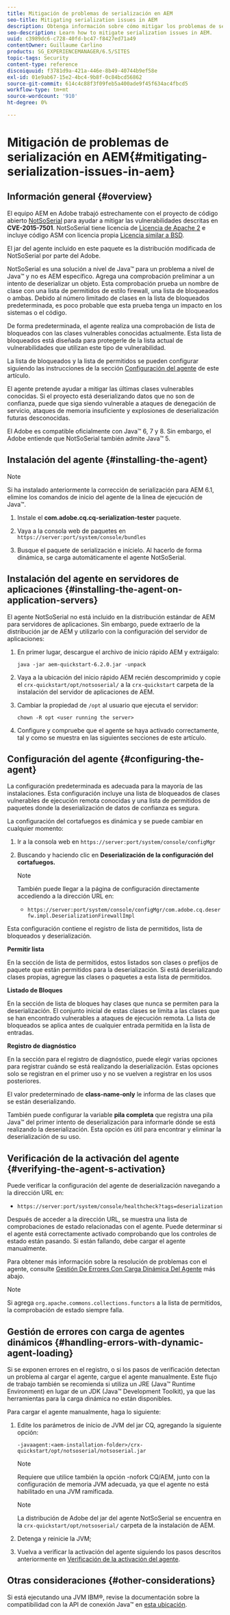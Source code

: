 ```yaml
---
title: Mitigación de problemas de serialización en AEM
seo-title: Mitigating serialization issues in AEM
description: Obtenga información sobre cómo mitigar los problemas de serialización en AEM.
seo-description: Learn how to mitigate serialization issues in AEM.
uuid: c3989dc6-c728-40fd-bc47-f8427ed71a49
contentOwner: Guillaume Carlino
products: SG_EXPERIENCEMANAGER/6.5/SITES
topic-tags: Security
content-type: reference
discoiquuid: f3781d9a-421a-446e-8b49-40744b9ef58e
exl-id: 01e9ab67-15e2-4bc4-9b8f-0c84bcd56862
source-git-commit: 614c4c88f3f09feb5a400ade9f45f634ac4fbcd5
workflow-type: tm+mt
source-wordcount: '910'
ht-degree: 0%

---
```


# Mitigación de problemas de serialización en AEM{#mitigating-serialization-issues-in-aem}

## Información general {#overview}

El equipo AEM en Adobe trabajó estrechamente con el proyecto de código abierto [NotSoSerial](https://github.com/kantega/notsoserial) para ayudar a mitigar las vulnerabilidades descritas en **CVE-2015-7501**. NotSoSerial tiene licencia de [Licencia de Apache 2](https://www.apache.org/licenses/LICENSE-2.0) e incluye código ASM con licencia propia [Licencia similar a BSD](https://asm.ow2.io/).

El jar del agente incluido en este paquete es la distribución modificada de NotSoSerial por parte del Adobe.

NotSoSerial es una solución a nivel de Java™ para un problema a nivel de Java™ y no es AEM específico. Agrega una comprobación preliminar a un intento de deserializar un objeto. Esta comprobación prueba un nombre de clase con una lista de permitidos de estilo firewall, una lista de bloqueados o ambas. Debido al número limitado de clases en la lista de bloqueados predeterminada, es poco probable que esta prueba tenga un impacto en los sistemas o el código.

De forma predeterminada, el agente realiza una comprobación de lista de bloqueados con las clases vulnerables conocidas actualmente. Esta lista de bloqueados está diseñada para protegerle de la lista actual de vulnerabilidades que utilizan este tipo de vulnerabilidad.

La lista de bloqueados y la lista de permitidos se pueden configurar siguiendo las instrucciones de la sección [Configuración del agente](/help/sites-administering/mitigating-serialization-issues.md#configuring-the-agent) de este artículo.

El agente pretende ayudar a mitigar las últimas clases vulnerables conocidas. Si el proyecto está deserializando datos que no son de confianza, puede que siga siendo vulnerable a ataques de denegación de servicio, ataques de memoria insuficiente y explosiones de deserialización futuras desconocidas.

El Adobe es compatible oficialmente con Java™ 6, 7 y 8. Sin embargo, el Adobe entiende que NotSoSerial también admite Java™ 5.

## Instalación del agente {#installing-the-agent}

>[!NOTE]
>
>Si ha instalado anteriormente la corrección de serialización para AEM 6.1, elimine los comandos de inicio del agente de la línea de ejecución de Java™.

1. Instale el **com.adobe.cq.cq-serialization-tester** paquete.

1. Vaya a la consola web de paquetes en `https://server:port/system/console/bundles`
1. Busque el paquete de serialización e inícielo. Al hacerlo de forma dinámica, se carga automáticamente el agente NotSoSerial.

## Instalación del agente en servidores de aplicaciones {#installing-the-agent-on-application-servers}

El agente NotSoSerial no está incluido en la distribución estándar de AEM para servidores de aplicaciones. Sin embargo, puede extraerlo de la distribución jar de AEM y utilizarlo con la configuración del servidor de aplicaciones:

1. En primer lugar, descargue el archivo de inicio rápido AEM y extráigalo:

   ```shell
   java -jar aem-quickstart-6.2.0.jar -unpack
   ```

1. Vaya a la ubicación del inicio rápido AEM recién descomprimido y copie el `crx-quickstart/opt/notsoserial/` a la `crx-quickstart` carpeta de la instalación del servidor de aplicaciones de AEM.

1. Cambiar la propiedad de `/opt` al usuario que ejecuta el servidor:

   ```shell
   chown -R opt <user running the server>
   ```

1. Configure y compruebe que el agente se haya activado correctamente, tal y como se muestra en las siguientes secciones de este artículo.

## Configuración del agente {#configuring-the-agent}

La configuración predeterminada es adecuada para la mayoría de las instalaciones. Esta configuración incluye una lista de bloqueados de clases vulnerables de ejecución remota conocidas y una lista de permitidos de paquetes donde la deserialización de datos de confianza es segura.

La configuración del cortafuegos es dinámica y se puede cambiar en cualquier momento:

1. Ir a la consola web en `https://server:port/system/console/configMgr`
1. Buscando y haciendo clic en **Deserialización de la configuración del cortafuegos.**

   >[!NOTE]
   También puede llegar a la página de configuración directamente accediendo a la dirección URL en:
   * `https://server:port/system/console/configMgr/com.adobe.cq.deserfw.impl.DeserializationFirewallImpl`


Esta configuración contiene el registro de lista de permitidos, lista de bloqueados y deserialización.

**Permitir lista**

En la sección de lista de permitidos, estos listados son clases o prefijos de paquete que están permitidos para la deserialización. Si está deserializando clases propias, agregue las clases o paquetes a esta lista de permitidos.

**Listado de Bloques**

En la sección de lista de bloques hay clases que nunca se permiten para la deserialización. El conjunto inicial de estas clases se limita a las clases que se han encontrado vulnerables a ataques de ejecución remota. La lista de bloqueados se aplica antes de cualquier entrada permitida en la lista de entradas.

**Registro de diagnóstico**

En la sección para el registro de diagnóstico, puede elegir varias opciones para registrar cuándo se está realizando la deserialización. Estas opciones solo se registran en el primer uso y no se vuelven a registrar en los usos posteriores.

El valor predeterminado de **class-name-only** le informa de las clases que se están deserializando.

También puede configurar la variable **pila completa** que registra una pila Java™ del primer intento de deserialización para informarle dónde se está realizando la deserialización. Esta opción es útil para encontrar y eliminar la deserialización de su uso.

## Verificación de la activación del agente {#verifying-the-agent-s-activation}

Puede verificar la configuración del agente de deserialización navegando a la dirección URL en:

* `https://server:port/system/console/healthcheck?tags=deserialization`

Después de acceder a la dirección URL, se muestra una lista de comprobaciones de estado relacionadas con el agente. Puede determinar si el agente está correctamente activado comprobando que los controles de estado están pasando. Si están fallando, debe cargar el agente manualmente.

Para obtener más información sobre la resolución de problemas con el agente, consulte [Gestión De Errores Con Carga Dinámica Del Agente](#handling-errors-with-dynamic-agent-loading) más abajo.

>[!NOTE]
Si agrega `org.apache.commons.collections.functors` a la lista de permitidos, la comprobación de estado siempre falla.

## Gestión de errores con carga de agentes dinámicos {#handling-errors-with-dynamic-agent-loading}

Si se exponen errores en el registro, o si los pasos de verificación detectan un problema al cargar el agente, cargue el agente manualmente. Este flujo de trabajo también se recomienda si utiliza un JRE (Java™ Runtime Environment) en lugar de un JDK (Java™ Development Toolkit), ya que las herramientas para la carga dinámica no están disponibles.

Para cargar el agente manualmente, haga lo siguiente:

1. Edite los parámetros de inicio de JVM del jar CQ, agregando la siguiente opción:

   ```shell
   -javaagent:<aem-installation-folder>/crx-quickstart/opt/notsoserial/notsoserial.jar
   ```

   >[!NOTE]
   Requiere que utilice también la opción -nofork CQ/AEM, junto con la configuración de memoria JVM adecuada, ya que el agente no está habilitado en una JVM ramificada.

   >[!NOTE]
   La distribución de Adobe del jar del agente NotSoSerial se encuentra en la `crx-quickstart/opt/notsoserial/` carpeta de la instalación de AEM.

1. Detenga y reinicie la JVM;

1. Vuelva a verificar la activación del agente siguiendo los pasos descritos anteriormente en [Verificación de la activación del agente](/help/sites-administering/mitigating-serialization-issues.md#verifying-the-agent-s-activation).

## Otras consideraciones {#other-considerations}

Si está ejecutando una JVM IBM®, revise la documentación sobre la compatibilidad con la API de conexión Java™ en [esta ubicación](https://www.ibm.com/docs/en/sdk-java-technology/8?topic=documentation-java-attach-api).
